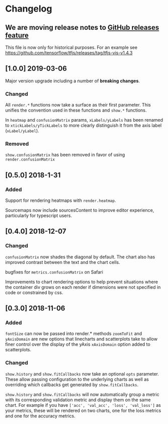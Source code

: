 # Changelog

## We are moving release notes to [GitHub releases feature](https://github.com/tensorflow/tfjs/releases)

This file is now only for historical purposes. For an example see https://github.com/tensorflow/tfjs/releases/tag/tfjs-vis-v1.4.3

## [1.0.0] 2019-03-06
Major version upgrade including a number of **breaking changes**.

### Changed
All `render.*` functions now take a surface as their first parameter. This unifies the convention used in these functions and `show.*` functions.

In `heatmap` and `confusionMatrix` params, `xLabels/yLabels` has been renamed to `xtickLabels/yTickLabels` to more clearly distinguish it from the axis label (`xLabel/yLabel`).

### Removed
`show.confusionMatrix` has been removed in favor of using `render.confusionMatrix`

## [0.5.0] 2018-1-31
### Added
Support for rendering heatmaps with `render.heatmap`.

Sourcemaps now include sourcesContent to improve editor experience, particularly for typescript users.

## [0.4.0] 2018-12-07

### Changed
`confusionMatrix` now shades the diagonal by default. The chart also has improved
contrast between the text and the chart cells.

bugfixes for `metrics.confusionMatrix` on Safari

Improvements to chart rendering options to help prevent situations where the container
div grows on each render if dimensions were not specified in code or constrained by css.


## [0.3.0] 2018-11-06
### Added
`fontSize` can now be passed into render.* methods
`zoomToFit` and `yAxisDomain` are new options that linecharts and scatterplots
take to allow finer control over the display of the yAxis
`xAxisDomain` option added to scatterplots.

### Changed
`show.history` and `show.fitCallbacks` now take an optional `opts` parameter.
These allow passing configuration to the underlying charts as well as overriding
which callbacks get generated by `show.fitCallbacks`.

`show.history` and `show.fitCallbacks` will now automatically group a metric with
its corresponding validation metric and display them on the same chart. For example
if you have `['acc', 'val_acc', 'loss', 'val_loss']` as your metrics, these will
be rendered on two charts, one for the loss metrics and one for the accuracy metrics.
